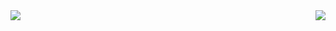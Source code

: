 <img align="left" src="https://github-readme-stats.vercel.app/api?username=R1NC&show_icons=true&show_icons=true&theme=vue&hide_title=true" />
<img align="right" src="https://github-readme-stats.vercel.app/api/top-langs/?username=R1NC&show_icons=true&layout=compact&theme=vue&hide_title=true" />
